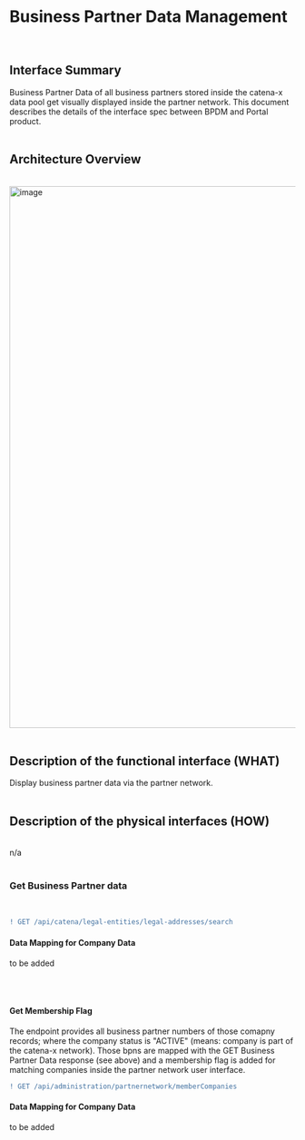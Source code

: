 # Business Partner Data Management

<br>

## Interface Summary

Business Partner Data of all business partners stored inside the catena-x data pool get visually displayed inside the partner network.
This document describes the details of the interface spec between BPDM and Portal product.
<br>
<br>

## Architecture Overview

<br>
<img width="955" alt="image" src="https://user-images.githubusercontent.com/94133633/210439117-f02cb00b-5631-479c-ae70-b8b3e326a2ac.png">
<br>
<br>

## Description of the functional interface (WHAT)

Display business partner data via the partner network.
<br>
<br>

## Description of the physical interfaces (HOW)

<br>
n/a
<br>
<br>

### Get Business Partner data

<br>

```diff
! GET /api/catena/legal-entities/legal-addresses/search
```

#### Data Mapping for Company Data

to be added

<br>
<br>

#### Get Membership Flag

The endpoint provides all business partner numbers of those comapny records; where the company status is "ACTIVE" (means: company is part of the catena-x network).
Those bpns are mapped with the GET Business Partner Data response (see above) and a membership flag is added for matching companies inside the partner network user interface.
<br>

```diff
! GET /api/administration/partnernetwork/memberCompanies
```

#### Data Mapping for Company Data

to be added

<br>
<br>
